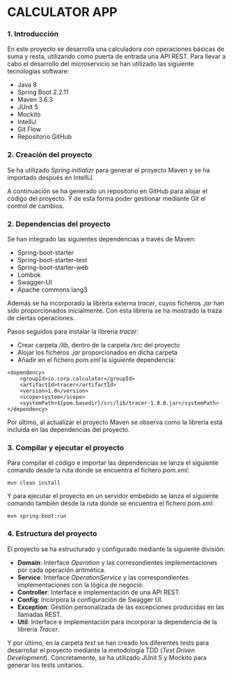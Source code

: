 # CALCULATOR APP 

### 1. Introducción
En este proyecto se desarrolla una calculadora con operaciones básicas de suma y resta, utilizando como puerta de entrada una API REST.
Para llevar a cabo el desarrollo del microservicio se han utilizado las siguiente tecnologías software:
- Java 8
- Spring Boot 2.2.11
- Maven 3.6.3
- JUnit 5
- Mockito
- IntelliJ
- Git Flow
- Repositorio GitHub

### 2. Creación del proyecto
Se ha utilizado _Spring initializr_ para generar el proyecto Maven y se ha importado después en IntelliJ.

A continuación se ha generado un repositorio en GitHub para alojar el código del proyecto. Y de esta forma poder gestionar mediante Git el control de cambios.

### 2. Dependencias del proyecto
Se han integrado las siguientes dependencias a través de Maven:
- Spring-boot-starter
- Spring-boot-starter-test
- Spring-boot-starter-web
- Lombok
- Swagger-UI
- Apache commons lang3

Además se ha incorporado la librería externa *_tracer_*, cuyos ficheros _.jar_ han sido proporcionados inicialmente. Con esta librería se ha mostrado la traza de ciertas operaciones.

Pasos seguidos para instalar la librería *_tracer_*:
- Crear carpeta _/lib_, dentro de la carpeta _/src_ del proyecto
- Alojar los ficheros _.jar_ proporcionados en dicha carpeta
- Añadir en el fichero _pom.xml_ la siguiente dependencia:
```
<dependency>
    <groupId>io.corp.calculator</groupId>
    <artifactId>tracer</artifactId>
    <version>1.0</version>
    <scope>system</scope>
    <systemPath>${pom.basedir}/src/lib/tracer-1.0.0.jar</systemPath>
</dependency>
```

Por último, al actualizar el proyecto Maven se observa como la librería está incluida en las dependencias del proyecto.

### 3. Compilar y ejecutar el proyecto
Para compilar el código e importar las dependencias se lanza el siguiente comando desde la ruta donde se encuentra el fichero _pom.xml_:
```
mvn clean install
```

Y para ejecutar el proyecto en un servidor embebido se lanza el siguiente comando también desde la ruta donde se encuentra el fichero _pom.xml_:
```
mvn spring-boot:run
```

### 4. Estructura del proyecto
El proyecto se ha estructurado y configurado mediante la siguiente división:
- **Domain**: Interface _Operation_ y las corresondientes implementaciones por cada operación aritmética.
- **Service**: Interface _OperationService_ y las correspondientes implementaciones con la lógica de negocio.
- **Controller**: Interface e implementación de una API REST.
- **Config**: Incorpora la configuración de Swagger UI.
- **Exception**: Gestión personalizada de las excepciones producidas en las llamadas REST.
- **Util**: Interface e implementación para incorporar la dependencia de la librería _Tracer_.

Y por último, en la carpeta _test_ se han creado los diferentes tests para desarrollar el proyecto mediante la metodología TDD (_Test Driven Development_). Concretamente, se ha utilizado JUnit 5 y Mockito para generar los tests unitarios.


